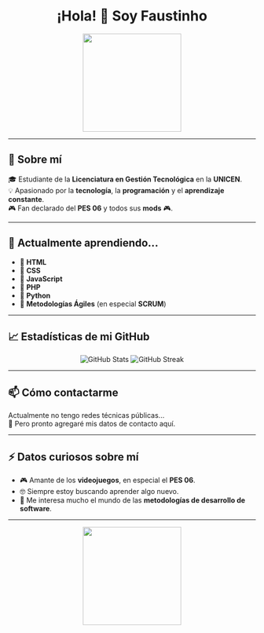 <h1 align="center">¡Hola! 👋 Soy Faustinho</h1>

<p align="center">
  <img src="https://media.giphy.com/media/qgQUggAC3Pfv687qPC/giphy.gif" width="200">
</p>

---

## 🚀 Sobre mí

🎓 Estudiante de la **Licenciatura en Gestión Tecnológica** en la **UNICEN**.  
💡 Apasionado por la **tecnología**, la **programación** y el **aprendizaje constante**.  
🎮 Fan declarado del **PES 06** y todos sus **mods** 🎮.

---

## 🧠 Actualmente aprendiendo...

- 📌 **HTML**
- 📌 **CSS**
- 📌 **JavaScript**
- 📌 **PHP**
- 📌 **Python**
- 📌 **Metodologías Ágiles** (en especial **SCRUM**)

---

## 📈 Estadísticas de mi GitHub

<p align="center">
  <img src="https://github-readme-stats.vercel.app/api?username=TU_USUARIO&show_icons=true&theme=tokyonight" alt="GitHub Stats" />
  <img src="https://github-readme-streak-stats.herokuapp.com/?user=TU_USUARIO&theme=tokyonight" alt="GitHub Streak" />
</p>

---

## 📫 Cómo contactarme

Actualmente no tengo redes técnicas públicas...  
📩 Pero pronto agregaré mis datos de contacto aquí.  

---

## ⚡ Datos curiosos sobre mí

- 🎮 Amante de los **videojuegos**, en especial el **PES 06**.
- 🤓 Siempre estoy buscando aprender algo nuevo.
- 🔄 Me interesa mucho el mundo de las **metodologías de desarrollo de software**.

---

<p align="center">
  <img src="https://media.giphy.com/media/3o7abB06u9bNzA8lu8/giphy.gif" width="200">
</p>

